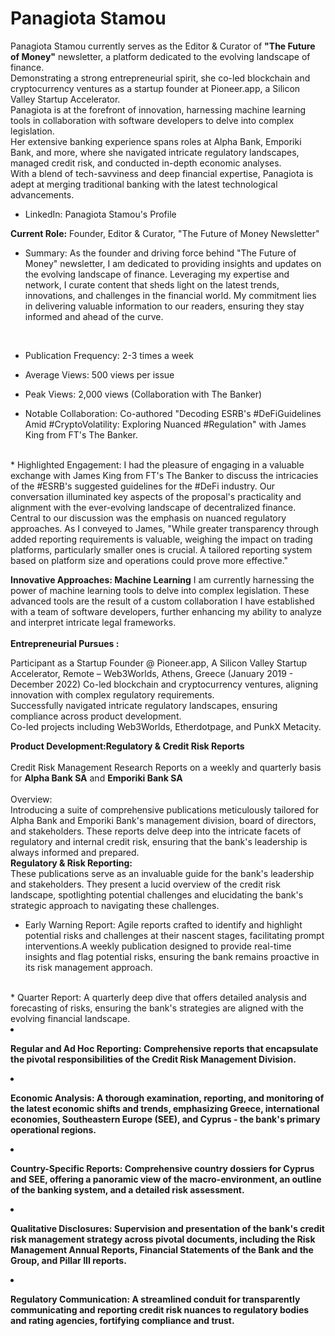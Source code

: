 # Panagiota Stamou
Panagiota Stamou currently serves as the Editor & Curator of **"The Future of Money"** newsletter, a platform dedicated to the evolving landscape of finance. <br>Demonstrating a strong entrepreneurial spirit, she co-led blockchain and cryptocurrency ventures as a startup founder at Pioneer.app, a Silicon Valley Startup Accelerator. <br>
Panagiota is at the forefront of innovation, harnessing machine learning tools in collaboration with software developers to delve into complex legislation. <br> Her extensive banking experience spans roles at Alpha Bank, Emporiki Bank, and more, where she navigated intricate regulatory landscapes, managed credit risk, and conducted in-depth economic analyses. <br>With a blend of tech-savviness and deep financial expertise, Panagiota is adept at merging traditional banking with the latest technological advancements.<br>


* LinkedIn: Panagiota Stamou's Profile<br>

**Current Role:**
Founder, Editor & Curator, "The Future of Money Newsletter"<br>
* Summary: As the founder and driving force behind "The Future of Money" newsletter, I am dedicated to providing insights and updates on the evolving landscape of finance. Leveraging my expertise and network, I curate content that sheds light on the latest trends, innovations, and challenges in the financial world. My commitment lies in delivering valuable information to our readers, ensuring they stay informed and ahead of the curve.
<br>

* Publication Frequency: 2-3 times a week<br>

* Average Views: 500 views per issue<br>

* Peak Views: 2,000 views (Collaboration with The Banker)<br>

* Notable Collaboration: Co-authored "Decoding ESRB's #DeFiGuidelines Amid #CryptoVolatility: Exploring Nuanced #Regulation" with James King from FT's The Banker.
<br>
* Highlighted Engagement: I had the pleasure of engaging in a valuable exchange with James King from FT's The Banker to discuss the intricacies of the #ESRB's suggested guidelines for the #DeFi industry. Our conversation illuminated key aspects of the proposal's practicality and alignment with the ever-evolving landscape of decentralized finance. Central to our discussion was the emphasis on nuanced regulatory approaches. As I conveyed to James, "While greater transparency through added reporting requirements is valuable, weighing the impact on trading platforms, particularly smaller ones is crucial. A tailored reporting system based on platform size and operations could prove more effective."
<br>

**Innovative Approaches: Machine Learning**
I am currently harnessing the power of machine learning tools to delve into complex legislation. These advanced tools are the result of a custom collaboration I have established with a team of software developers, further enhancing my ability to analyze and interpret intricate legal frameworks.
<br><br>
**Entrepreneurial Pursues :** <br>

Participant as a Startup Founder @ Pioneer.app, A Silicon Valley Startup Accelerator, Remote – Web3Worlds, Athens, Greece (January 2019 - December 2022)
Co-led blockchain and cryptocurrency ventures, aligning innovation with complex regulatory requirements.<br>
Successfully navigated intricate regulatory landscapes, ensuring compliance across product development.<br>
Co-led projects including Web3Worlds, Etherdotpage, and PunkX Metacity.<br>


**Product Development:Regulatory & Credit Risk Reports**<br><br>
Credit Risk Management Research Reports on a weekly and quarterly basis for **Alpha Bank SA** and **Emporiki Bank SA** <br>
<br>
Overview:<br>
Introducing a suite of comprehensive publications meticulously tailored for Alpha Bank and Emporiki Bank's management division, board of directors, and stakeholders. These reports delve deep into the intricate facets of regulatory and internal credit risk, ensuring that the bank's leadership is always informed and prepared.
<br>
**Regulatory & Risk Reporting:** <br>
These publications serve as an invaluable guide for the bank's leadership and stakeholders. They present a lucid overview of the credit risk landscape, spotlighting potential challenges and elucidating the bank's strategic approach to navigating these challenges.
<br>

* Early Warning Report: Agile reports crafted to identify and highlight potential risks and challenges at their nascent stages, facilitating prompt interventions.A weekly publication designed to provide real-time insights and flag potential risks, ensuring the bank remains proactive in its risk management approach.
<br>
* Quarter Report: A quarterly deep dive that offers detailed analysis and forecasting of risks, ensuring the bank's strategies are aligned with the evolving financial landscape.
<b

* Regular and Ad Hoc Reporting: Comprehensive reports that encapsulate the pivotal responsibilities of the Credit Risk Management Division.

* Economic Analysis: A thorough examination, reporting, and monitoring of the latest economic shifts and trends, emphasizing Greece, international economies, Southeastern Europe (SEE), and Cyprus - the bank's primary operational regions.

* Country-Specific Reports: Comprehensive country dossiers for Cyprus and SEE, offering a panoramic view of the macro-environment, an outline of the banking system, and a detailed risk assessment.

* Qualitative Disclosures: Supervision and presentation of the bank's credit risk management strategy across pivotal documents, including the Risk Management Annual Reports, Financial Statements of the Bank and the Group, and Pillar III reports.

* Regulatory Communication: A streamlined conduit for transparently communicating and reporting credit risk nuances to regulatory bodies and rating agencies, fortifying compliance and trust.
